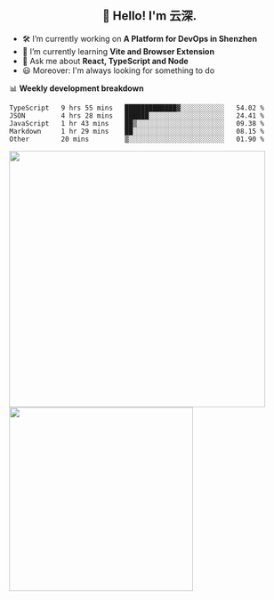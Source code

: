 <h2 align="center">👋 Hello! I'm 云深.</h2>

- 🛠 I’m currently working on **A Platform for DevOps in Shenzhen**
- 🚀 I’m currently learning **Vite and Browser Extension**
- 💬 Ask me about **React, TypeScript and Node**
- 😃 Moreover: I'm always looking for something to do

📊 **Weekly development breakdown**

<!--START_SECTION:waka-->
```text
TypeScript   9 hrs 55 mins   █████████████▓░░░░░░░░░░░   54.02 % 
JSON         4 hrs 28 mins   ██████░░░░░░░░░░░░░░░░░░░   24.41 % 
JavaScript   1 hr 43 mins    ██▒░░░░░░░░░░░░░░░░░░░░░░   09.38 % 
Markdown     1 hr 29 mins    ██░░░░░░░░░░░░░░░░░░░░░░░   08.15 % 
Other        20 mins         ▒░░░░░░░░░░░░░░░░░░░░░░░░   01.90 % 
```
<!--END_SECTION:waka-->

<p>
<img align="left" width="460" src="https://github-readme-stats.vercel.app/api?username=theprimone&custom_title=Yuns's Github Stats&theme=graywhite&hide_border=true&disable_animations=true"/> <img align="left" width="330" src="https://github-readme-stats.vercel.app/api/top-langs/?username=theprimone&layout=compact&theme=graywhite&hide_border=true"/>
</p>
